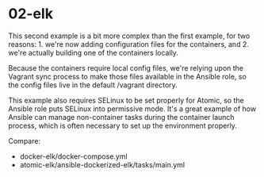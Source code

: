 # 02-elk

This second example is a bit more complex than the first example, for two reasons: 1. we're now adding configuration files for the containers, and 2. we're actually building one of the containers locally.

Because the containers require local config files, we're relying upon the Vagrant sync process to make those files available in the Ansible role, so the config files live in the default /vagrant directory.

This example also requires SELinux to be set properly for Atomic, so the Ansible role puts SELinux into permissive mode. It's a great example of how Ansible can manage non-container tasks during the container launch process, which is often necessary to set up the environment properly.

Compare:
* docker-elk/docker-compose.yml
* atomic-elk/ansible-dockerized-elk/tasks/main.yml


